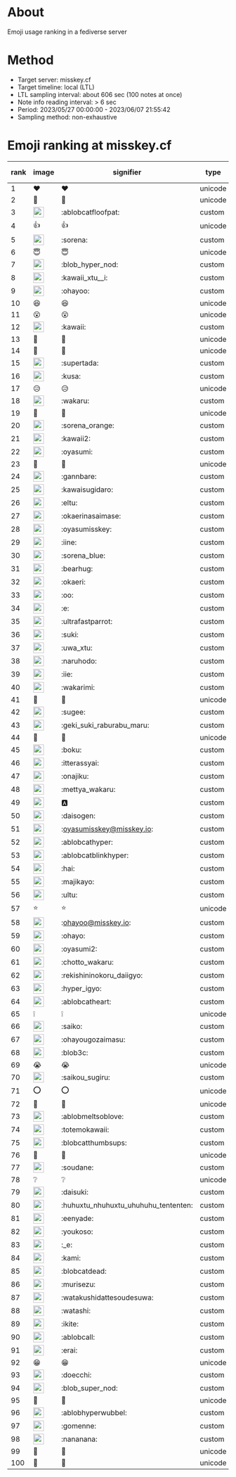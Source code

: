 # About
Emoji usage ranking in a fediverse server

# Method
- Target server: misskey.cf
- Target timeline: local (LTL)
- LTL sampling interval: about 606 sec (100 notes at once)
- Note info reading interval: > 6 sec
- Period: 2023/05/27 00:00:00 - 2023/06/07 21:55:42 
- Sampling method: non-exhaustive

# Emoji ranking at misskey.cf

|rank|image|signifier|type|frequency score|
|----|----|----|----|----|
|1|❤|❤|unicode|9121|
|2|🎉|🎉|unicode|6524|
|3|<img height="24" src="https://misskey.cf/emoji/ablobcatfloofpat.webp">|:ablobcatfloofpat:|custom|4381|
|4|👍|👍|unicode|3053|
|5|<img height="24" src="https://misskey.cf/emoji/sorena.webp">|:sorena:|custom|1766|
|6|😇|😇|unicode|1713|
|7|<img height="24" src="https://misskey.cf/emoji/blob_hyper_nod.webp">|:blob_hyper_nod:|custom|1394|
|8|<img height="24" src="https://misskey.cf/emoji/kawaii_xtu__i.webp">|:kawaii_xtu__i:|custom|1384|
|9|<img height="24" src="https://misskey.cf/emoji/ohayoo.webp">|:ohayoo:|custom|1198|
|10|😆|😆|unicode|1145|
|11|😮|😮|unicode|1125|
|12|<img height="24" src="https://misskey.cf/emoji/kawaii.webp">|:kawaii:|custom|972|
|13|🙌|🙌|unicode|842|
|14|🤔|🤔|unicode|809|
|15|<img height="24" src="https://misskey.cf/emoji/supertada.webp">|:supertada:|custom|800|
|16|<img height="24" src="https://misskey.cf/emoji/kusa.webp">|:kusa:|custom|759|
|17|😥|😥|unicode|727|
|18|<img height="24" src="https://misskey.cf/emoji/wakaru.webp">|:wakaru:|custom|577|
|19|🥺|🥺|unicode|574|
|20|<img height="24" src="https://misskey.cf/emoji/sorena_orange.webp">|:sorena_orange:|custom|551|
|21|<img height="24" src="https://misskey.cf/emoji/kawaii2.webp">|:kawaii2:|custom|546|
|22|<img height="24" src="https://misskey.cf/emoji/oyasumi.webp">|:oyasumi:|custom|541|
|23|💙|💙|unicode|528|
|24|<img height="24" src="https://misskey.cf/emoji/gannbare.webp">|:gannbare:|custom|503|
|25|<img height="24" src="https://misskey.cf/emoji/kawaisugidaro.webp">|:kawaisugidaro:|custom|442|
|26|<img height="24" src="https://misskey.cf/emoji/eltu.webp">|:eltu:|custom|424|
|27|<img height="24" src="https://misskey.cf/emoji/okaerinasaimase.webp">|:okaerinasaimase:|custom|413|
|28|<img height="24" src="https://misskey.cf/emoji/oyasumisskey.webp">|:oyasumisskey:|custom|398|
|29|<img height="24" src="https://misskey.cf/emoji/iine.webp">|:iine:|custom|385|
|30|<img height="24" src="https://misskey.cf/emoji/sorena_blue.webp">|:sorena_blue:|custom|376|
|31|<img height="24" src="https://misskey.cf/emoji/bearhug.webp">|:bearhug:|custom|352|
|32|<img height="24" src="https://misskey.cf/emoji/okaeri.webp">|:okaeri:|custom|343|
|33|<img height="24" src="https://misskey.cf/emoji/oo.webp">|:oo:|custom|336|
|34|<img height="24" src="https://misskey.cf/emoji/e.webp">|:e:|custom|335|
|35|<img height="24" src="https://misskey.cf/emoji/ultrafastparrot.webp">|:ultrafastparrot:|custom|327|
|36|<img height="24" src="https://misskey.cf/emoji/suki.webp">|:suki:|custom|327|
|37|<img height="24" src="https://misskey.cf/emoji/uwa_xtu.webp">|:uwa_xtu:|custom|323|
|38|<img height="24" src="https://misskey.cf/emoji/naruhodo.webp">|:naruhodo:|custom|322|
|39|<img height="24" src="https://misskey.cf/emoji/iie.webp">|:iie:|custom|303|
|40|<img height="24" src="https://misskey.cf/emoji/wakarimi.webp">|:wakarimi:|custom|294|
|41|🫶|🫶|unicode|292|
|42|<img height="24" src="https://misskey.cf/emoji/sugee.webp">|:sugee:|custom|290|
|43|<img height="24" src="https://misskey.cf/emoji/geki_suki_raburabu_maru.webp">|:geki_suki_raburabu_maru:|custom|282|
|44|🍮|🍮|unicode|281|
|45|<img height="24" src="https://misskey.cf/emoji/boku.webp">|:boku:|custom|277|
|46|<img height="24" src="https://misskey.cf/emoji/itterassyai.webp">|:itterassyai:|custom|274|
|47|<img height="24" src="https://misskey.cf/emoji/onajiku.webp">|:onajiku:|custom|264|
|48|<img height="24" src="https://misskey.cf/emoji/mettya_wakaru.webp">|:mettya_wakaru:|custom|254|
|49|<img height="24" src="https://misskey.cf/emoji/a.webp">|:a:|custom|251|
|50|<img height="24" src="https://misskey.cf/emoji/daisogen.webp">|:daisogen:|custom|251|
|51|<img height="24" src="https://misskey.cf/emoji/oyasumisskey.webp">|:oyasumisskey@misskey.io:|custom|246|
|52|<img height="24" src="https://misskey.cf/emoji/ablobcathyper.webp">|:ablobcathyper:|custom|244|
|53|<img height="24" src="https://misskey.cf/emoji/ablobcatblinkhyper.webp">|:ablobcatblinkhyper:|custom|243|
|54|<img height="24" src="https://misskey.cf/emoji/hai.webp">|:hai:|custom|239|
|55|<img height="24" src="https://misskey.cf/emoji/majikayo.webp">|:majikayo:|custom|239|
|56|<img height="24" src="https://misskey.cf/emoji/ultu.webp">|:ultu:|custom|238|
|57|⭐|⭐|unicode|236|
|58|<img height="24" src="https://misskey.cf/emoji/ohayoo.webp">|:ohayoo@misskey.io:|custom|235|
|59|<img height="24" src="https://misskey.cf/emoji/ohayo.webp">|:ohayo:|custom|228|
|60|<img height="24" src="https://misskey.cf/emoji/oyasumi2.webp">|:oyasumi2:|custom|227|
|61|<img height="24" src="https://misskey.cf/emoji/chotto_wakaru.webp">|:chotto_wakaru:|custom|226|
|62|<img height="24" src="https://misskey.cf/emoji/rekishininokoru_daiigyo.webp">|:rekishininokoru_daiigyo:|custom|224|
|63|<img height="24" src="https://misskey.cf/emoji/hyper_igyo.webp">|:hyper_igyo:|custom|223|
|64|<img height="24" src="https://misskey.cf/emoji/ablobcatheart.webp">|:ablobcatheart:|custom|216|
|65|❕|❕|unicode|207|
|66|<img height="24" src="https://misskey.cf/emoji/saiko.webp">|:saiko:|custom|205|
|67|<img height="24" src="https://misskey.cf/emoji/ohayougozaimasu.webp">|:ohayougozaimasu:|custom|184|
|68|<img height="24" src="https://misskey.cf/emoji/blob3c.webp">|:blob3c:|custom|184|
|69|😭|😭|unicode|182|
|70|<img height="24" src="https://misskey.cf/emoji/saikou_sugiru.webp">|:saikou_sugiru:|custom|181|
|71|⭕|⭕|unicode|178|
|72|💢|💢|unicode|177|
|73|<img height="24" src="https://misskey.cf/emoji/ablobmeltsoblove.webp">|:ablobmeltsoblove:|custom|175|
|74|<img height="24" src="https://misskey.cf/emoji/totemokawaii.webp">|:totemokawaii:|custom|173|
|75|<img height="24" src="https://misskey.cf/emoji/blobcatthumbsups.webp">|:blobcatthumbsups:|custom|169|
|76|🍚|🍚|unicode|169|
|77|<img height="24" src="https://misskey.cf/emoji/soudane.webp">|:soudane:|custom|165|
|78|❔|❔|unicode|165|
|79|<img height="24" src="https://misskey.cf/emoji/daisuki.webp">|:daisuki:|custom|164|
|80|<img height="24" src="https://misskey.cf/emoji/huhuxtu_nhuhuxtu_uhuhuhu_tententen.webp">|:huhuxtu_nhuhuxtu_uhuhuhu_tententen:|custom|163|
|81|<img height="24" src="https://misskey.cf/emoji/eenyade.webp">|:eenyade:|custom|162|
|82|<img height="24" src="https://misskey.cf/emoji/youkoso.webp">|:youkoso:|custom|162|
|83|<img height="24" src="https://misskey.cf/emoji/_e.webp">|:_e:|custom|160|
|84|<img height="24" src="https://misskey.cf/emoji/kami.webp">|:kami:|custom|158|
|85|<img height="24" src="https://misskey.cf/emoji/blobcatdead.webp">|:blobcatdead:|custom|152|
|86|<img height="24" src="https://misskey.cf/emoji/murisezu.webp">|:murisezu:|custom|149|
|87|<img height="24" src="https://misskey.cf/emoji/watakushidattesoudesuwa.webp">|:watakushidattesoudesuwa:|custom|149|
|88|<img height="24" src="https://misskey.cf/emoji/watashi.webp">|:watashi:|custom|142|
|89|<img height="24" src="https://misskey.cf/emoji/ikite.webp">|:ikite:|custom|142|
|90|<img height="24" src="https://misskey.cf/emoji/ablobcall.webp">|:ablobcall:|custom|140|
|91|<img height="24" src="https://misskey.cf/emoji/erai.webp">|:erai:|custom|140|
|92|😁|😁|unicode|138|
|93|<img height="24" src="https://misskey.cf/emoji/doecchi.webp">|:doecchi:|custom|138|
|94|<img height="24" src="https://misskey.cf/emoji/blob_super_nod.webp">|:blob_super_nod:|custom|130|
|95|🧂|🧂|unicode|128|
|96|<img height="24" src="https://misskey.cf/emoji/ablobhyperwubbel.webp">|:ablobhyperwubbel:|custom|125|
|97|<img height="24" src="https://misskey.cf/emoji/gomenne.webp">|:gomenne:|custom|124|
|98|<img height="24" src="https://misskey.cf/emoji/nananana.webp">|:nananana:|custom|119|
|99|👀|👀|unicode|118|
|100|🤗|🤗|unicode|115|
